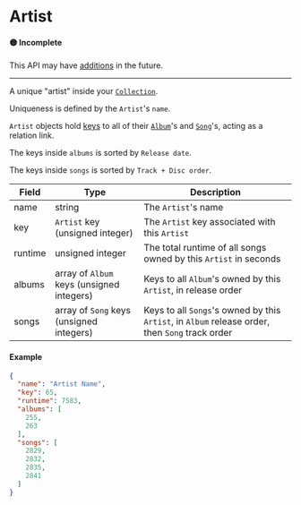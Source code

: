 # Artist

#### 🟡 Incomplete
This API may have [additions](../api-stability/marker.md) in the future.

---

A unique "artist" inside your [`Collection`](collection.md).

Uniqueness is defined by the `Artist`'s `name`.

`Artist` objects hold [keys](key.md) to all of their [`Album`](album.md)'s and [`Song`](song.md)'s, acting as a relation link.

The keys inside `albums` is sorted by `Release date`.

The keys inside `songs` is sorted by `Track + Disc order`.

| Field   | Type                                      | Description |
|---------|-------------------------------------------|-------------|
| name    | string                                    | The `Artist`'s name
| key     | `Artist` key (unsigned integer)           | The `Artist` key associated with this `Artist`
| runtime | unsigned integer                          | The total runtime of all songs owned by this `Artist` in seconds
| albums  | array of `Album` keys (unsigned integers) | Keys to all `Album`'s owned by this `Artist`, in release order
| songs   | array of `Song` keys (unsigned integers)  | Keys to all `Songs`'s owned by this `Artist`, in `Album` release order, then `Song` track order

#### Example
```json
{
  "name": "Artist Name",
  "key": 65,
  "runtime": 7583,
  "albums": [
    255,
    263
  ],
  "songs": [
    2829,
    2832,
    2835,
    2841
  ]
}
```
